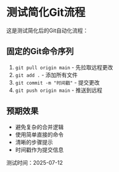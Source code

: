 # 测试简化Git流程

这是测试简化后的Git自动化流程：

## 固定的Git命令序列

1. `git pull origin main` - 先拉取远程更改
2. `git add .` - 添加所有文件  
3. `git commit -m "时间戳"` - 提交更改
4. `git push origin main` - 推送到远程

## 预期效果

- 避免复杂的合并逻辑
- 使用简单直接的命令
- 清晰的步骤提示
- 时间戳作为提交信息

测试时间：2025-07-12
